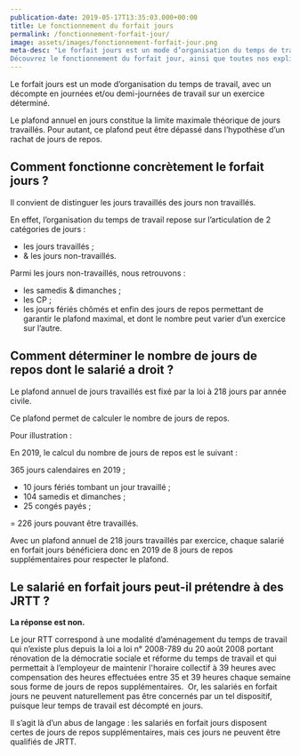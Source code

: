 ```yaml
---
publication-date: 2019-05-17T13:35:03.000+00:00
title: Le fonctionnement du forfait jours
permalink: /fonctionnement-forfait-jour/
image: assets/images/fonctionnement-forfait-jour.png
meta-desc: "Le forfait jours est un mode d’organisation du temps de travail.
Découvrez le fonctionnement du forfait jour, ainsi que toutes nos explications sur son application."
---
```

Le forfait jours est un mode d’organisation du temps de travail, avec un décompte en journées et/ou demi-journées de travail sur un exercice déterminé.

Le plafond annuel en jours constitue la limite maximale théorique de jours travaillés. Pour autant, ce plafond peut être dépassé dans l’hypothèse d’un rachat de jours de repos.

## Comment fonctionne concrètement le forfait jours ?

Il convient de distinguer les jours travaillés des jours non travaillés.

En effet, l’organisation du temps de travail repose sur l’articulation de 2 catégories de jours :

* les jours travaillés ;
* & les jours non-travaillés.

Parmi les jours non-travaillés, nous retrouvons :

* les samedis & dimanches ;
* les CP ;
* les jours fériés chômés et enfin des jours de repos permettant de garantir le plafond maximal, et dont le nombre peut varier d’un exercice sur l’autre.

## Comment déterminer le nombre de jours de repos dont le salarié a droit ?

Le plafond annuel de jours travaillés est fixé par la loi à 218 jours par année civile.

Ce plafond permet de calculer le nombre de jours de repos.

Pour illustration :

En 2019, le calcul du nombre de jours de repos est le suivant :

365 jours calendaires en 2019 ;

* 10 jours fériés tombant un jour travaillé ;
* 104 samedis et dimanches ;
* 25 congés payés ;

= 226 jours pouvant être travaillés.

Avec un plafond annuel de 218 jours travaillés par exercice, chaque salarié en forfait jours bénéficiera donc en 2019 de 8 jours de repos supplémentaires pour respecter le plafond.

## Le salarié en forfait jours peut-il prétendre à des JRTT ?

**La réponse est non.**

Le jour RTT correspond à une modalité d’aménagement du temps de travail qui n’existe plus depuis la loi a loi n° 2008-789 du 20 août 2008 portant rénovation de la démocratie sociale et réforme du temps de travail et qui permettait à l’employeur de maintenir l'horaire collectif à 39 heures avec compensation des heures effectuées entre 35 et 39 heures chaque semaine sous forme de jours de repos supplémentaires.
​
Or, les salariés en forfait jours ne peuvent naturellement pas être concernés par un tel dispositif, puisque leur temps de travail est décompté en jours.

Il s’agit là d’un abus de langage : les salariés en forfait jours disposent certes de jours de repos supplémentaires, mais ces jours ne peuvent être qualifiés de JRTT.

